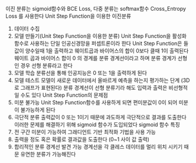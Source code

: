 이진 분류는 sigmoid함수와 BCE Loss, 다중 분류는 softmax함수 Cross_Entropy Loss 를 사용한다
Unit Step Function을 이용한 이진분류
1. 데이터 수집
2. 모델 만들기(Unit Step Function을 이용한 분류)
   Unit Step Function을 활성화 함수로 사용하는 단일 인공신경망을 퍼셉트론이라 한다
   Unit Step Function은 들 값이 양수일때 1을 출력하고 웨이트곱과 바이어스의 합이 0보다 클때 1이 출력된다
   웨이트 곱과 바이어스 합이 0 의 경계를 분류 경계선이라고 하며 분류 경계가 선형인 경우 선형 분류라고 한다
3. 모델 학습 분류선을 통해 인공지능은 0 또는 1을 출력하게 된다
4. 모델 테스트
   모델이 새로운 데이터에서 올바르게 예측을 하는지 평가하는 단계 (3D로 그래프가 표현된다)
   분류 경계선이 선형 분류기라 해도 입력과 출력은 비선형적일 수도 있다
Unit Step Function의 문제점
1. 미분 불가능 Unit Step Function함수를 사용하게 되면 편미분값이 0이 되어 미분이 불가능하게 된다
2. 극단적 분류 출력값이 0 또는 1이기 때문에 과도하게 극단적으로 결과를 도출한다
이러한 문제를 해결하기 위해 sigmoid 함수가 도입되었다
sigmoid 함수 특징
1. 전 구간 미분이 가능하여 그래디언트 기반 최적화 기법을 사용 가능
2. 출력을 정도 혹은 확률로 결과값을 도출한다 (0~1 사이 값 출력)
3. 합리적인 분류 경계선 발견 가능
   경계선을 각 클레스 데이터를 멀리 위치 시키기 때문 유연한 분류가 가능해진다
   
   
